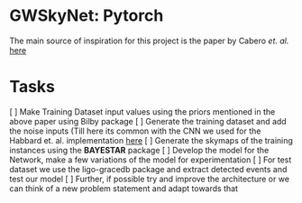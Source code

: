 # GWSkyNet: Pytorch
The main source of inspiration for this project is the paper by Cabero *et. al.* [here](https://arxiv.org/abs/2010.11829)

# Tasks 
[ ] Make Training Dataset input values using the priors mentioned in the above paper using Bilby package 
[ ] Generate the training dataset and add the noise inputs (Till here its common with the CNN we used for the Habbard et. al. implementation [here](https://colab.research.google.com/drive/15ysgVLkekNNomT2xp3F0d52l_qNvGNfd)
[ ] Generate the skymaps of the training instances using the **BAYESTAR** package
[ ] Develop the model for the Network, make a few variations of the model for experimentation
[ ] For test dataset we use the ligo-gracedb package and extract detected events and test our model
[ ] Further, if possible try and improve the architecture or we can think of a new problem statement and adapt towards that
  
